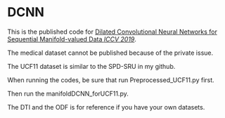 # DCNN
This is the published code for 
[Dilated Convolutional Neural Networks for Sequential Manifold-valued Data *ICCV 2019*](https://arxiv.org/abs/1910.02206).

The medical dataset cannot be published because of the private issue.

The UCF11 dataset is similar to the SPD-SRU in my github.

When running the codes, be sure that run Preprocessed_UCF11.py first.

Then run the manifoldDCNN_forUCF11.py.

The DTI and the ODF is for reference if you have your own datasets.
